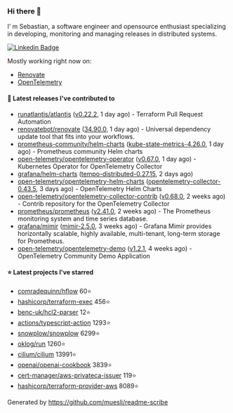 ### Hi there 👋

I’ m Sebastian, a software engineer and opensource enthusiast specializing in developing, monitoring and managing releases in distributed systems.

[![Linkedin Badge](https://img.shields.io/badge/-LinkedIn-blue?style=flat&logo=Linkedin&logoColor=white&link=https://www.linkedin.com/in/sebastian-poxhofer/)](https://www.linkedin.com/in/sebastian-poxhofer/)

Mostly working right now on:
- [Renovate](https://github.com/renovatebot/renovate)
- [OpenTelemetry](https://github.com/open-telemetry)



#### 🚀 Latest releases I've contributed to

- [runatlantis/atlantis](https://github.com/runatlantis/atlantis) ([v0.22.2](https://github.com/runatlantis/atlantis/releases/tag/v0.22.2), 1 day ago) - Terraform Pull Request Automation
- [renovatebot/renovate](https://github.com/renovatebot/renovate) ([34.90.0](https://github.com/renovatebot/renovate/releases/tag/34.90.0), 1 day ago) - Universal dependency update tool that fits into your workflows.
- [prometheus-community/helm-charts](https://github.com/prometheus-community/helm-charts) ([kube-state-metrics-4.26.0](https://github.com/prometheus-community/helm-charts/releases/tag/kube-state-metrics-4.26.0), 1 day ago) - Prometheus community Helm charts
- [open-telemetry/opentelemetry-operator](https://github.com/open-telemetry/opentelemetry-operator) ([v0.67.0](https://github.com/open-telemetry/opentelemetry-operator/releases/tag/v0.67.0), 1 day ago) - Kubernetes Operator for OpenTelemetry Collector
- [grafana/helm-charts](https://github.com/grafana/helm-charts) ([tempo-distributed-0.27.15](https://github.com/grafana/helm-charts/releases/tag/tempo-distributed-0.27.15), 2 days ago)
- [open-telemetry/opentelemetry-helm-charts](https://github.com/open-telemetry/opentelemetry-helm-charts) ([opentelemetry-collector-0.43.5](https://github.com/open-telemetry/opentelemetry-helm-charts/releases/tag/opentelemetry-collector-0.43.5), 3 days ago) - OpenTelemetry Helm Charts
- [open-telemetry/opentelemetry-collector-contrib](https://github.com/open-telemetry/opentelemetry-collector-contrib) ([v0.68.0](https://github.com/open-telemetry/opentelemetry-collector-contrib/releases/tag/v0.68.0), 2 weeks ago) - Contrib repository for the OpenTelemetry Collector
- [prometheus/prometheus](https://github.com/prometheus/prometheus) ([v2.41.0](https://github.com/prometheus/prometheus/releases/tag/v2.41.0), 2 weeks ago) - The Prometheus monitoring system and time series database.
- [grafana/mimir](https://github.com/grafana/mimir) ([mimir-2.5.0](https://github.com/grafana/mimir/releases/tag/mimir-2.5.0), 3 weeks ago) - Grafana Mimir provides horizontally scalable, highly available, multi-tenant, long-term storage for Prometheus.
- [open-telemetry/opentelemetry-demo](https://github.com/open-telemetry/opentelemetry-demo) ([v1.2.1](https://github.com/open-telemetry/opentelemetry-demo/releases/tag/v1.2.1), 4 weeks ago) - OpenTelemetry Community Demo Application

#### ⭐ Latest projects I've starred

- [comradequinn/hflow](https://github.com/comradequinn/hflow) 60⭐
- [hashicorp/terraform-exec](https://github.com/hashicorp/terraform-exec) 456⭐
- [benc-uk/hcl2-parser](https://github.com/benc-uk/hcl2-parser) 12⭐
- [actions/typescript-action](https://github.com/actions/typescript-action) 1293⭐
- [snowplow/snowplow](https://github.com/snowplow/snowplow) 6299⭐
- [oklog/run](https://github.com/oklog/run) 1260⭐
- [cilium/cilium](https://github.com/cilium/cilium) 13991⭐
- [openai/openai-cookbook](https://github.com/openai/openai-cookbook) 3839⭐
- [cert-manager/aws-privateca-issuer](https://github.com/cert-manager/aws-privateca-issuer) 119⭐
- [hashicorp/terraform-provider-aws](https://github.com/hashicorp/terraform-provider-aws) 8089⭐



Generated by https://github.com/muesli/readme-scribe
